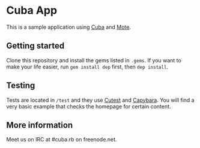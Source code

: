 Cuba App
========

This is a sample application using [Cuba](http://cuba.is) and
[Mote](https://github.com/soveran/mote).


Getting started
---------------

Clone this repository and install the gems listed in `.gems`. If you want to
make your life easier, run `gem install dep` first, then `dep install`.

Testing
-------

Tests are located in `/test` and they use
[Cutest](https://github.com/djanowski/cutest/) and
[Capybara](https://github.com/jnicklas/capybara). You will find a very basic
example that checks the homepage for certain content.

More information
----------------

Meet us on IRC at #cuba.rb on freenode.net.
